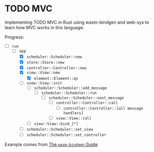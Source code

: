 # TODO MVC

Implementing TODO MVC in Rust using wasm-bindgen and web-sys
to learn how MVC works in this language.

Progress:
- [ ] `run`
  - [ ] `app`
    - [x] `scheduler::Scheduler::new`
    - [x] `store::Store::new`
    - [x] `controller::Controller::new`
    - [x] `view::View::new`
        - [x] `element::Element::qs`
    - [ ] `view::View::init`
        - [ ] `scheduler::Scheduler::add_message`
            - [ ] `scheduler::Scheduler::run`
                - [ ] `scheduler::Scheduler::next_message`
                    - [ ] `controller::Controller::call`
                        - [ ] `controller::Controller::[all message handlers]`
                    - [ ] `view::View::call`
        - [ ] `view::View::bind_[*]`
    - [ ] `scheduler::Scheduler::set_view`
    - [ ] `scheduler::Scheduler::set_controller`

Example comes from [The `wasm-bindgen` Guide](https://rustwasm.github.io/docs/wasm-bindgen/examples/todomvc.html)